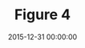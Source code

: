 ---
layout: post
title:  "Figure 4"
date:   2015-12-31 00:00:00
categories: Malerei
image: images/03.jpg
image_y: images/03_y.jpg
image_xs: images/03.jpg 
material: Acryl auf Leinwand
size: 85x60cm
year: 2015
---